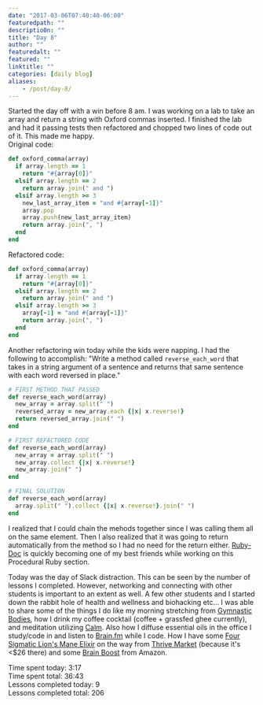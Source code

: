 ```yaml
---
date: "2017-03-06T07:40:40-06:00"
featuredpath: ""
descriptio0n: ""
title: "Day 8"
author: ""
featuredalt: ""
featured: ""
linktitle: ""
categories: [daily blog]
aliases:
    - /post/day-8/
---
```


Started the day off with a win before 8 am. I was working on a lab to take an array and return a string with Oxford commas inserted. I finished the lab and had it passing tests then refactored and chopped two lines of code out of it. This made me happy.  
Original code:

```ruby
def oxford_comma(array)
  if array.length == 1
    return "#{array[0]}"
  elsif array.length == 2
    return array.join(" and ")
  elsif array.length >= 3
    new_last_array_item = "and #{array[-1]}"
    array.pop
    array.push(new_last_array_item)
    return array.join(", ")
  end
end
```

Refactored code:

```ruby
def oxford_comma(array)
  if array.length == 1
    return "#{array[0]}"
  elsif array.length == 2
    return array.join(" and ")
  elsif array.length >= 3
    array[-1] = "and #{array[-1]}"
    return array.join(", ")
  end
end
```

Another refactoring win today while the kids were napping. I had the following to accomplish: "Write a method called `reverse_each_word` that takes in a string argument of a sentence and returns that same sentence with each word reversed in place."

```ruby
# FIRST METHOD THAT PASSED
def reverse_each_word(array)
  new_array = array.split(" ")
  reversed_array = new_array.each {|x| x.reverse!}
  return reversed_array.join(" ")
end

# FIRST REFACTORED CODE
def reverse_each_word(array)
  new_array = array.split(" ")
  new_array.collect {|x| x.reverse!}
  new_array.join(" ")
end

# FINAL SOLUTION
def reverse_each_word(array)
  array.split(" ").collect {|x| x.reverse!}.join(" ")
end
```

I realized that I could chain the mehods together since I was calling them all on the same element. Then I also realized that it was going to return automatically from the method so I had no need for the return either. [Ruby-Doc][1] is quickly becoming one of my best friends while working on this Procedural Ruby section.

Today was the day of Slack distraction. This can be seen by the number of lessons I completed. However, networking and connecting with other students is important to an extent as well. A few other students and I started down the rabbit hole of health and wellness and biohacking etc... I was able to share some of the things I do like my morning stretching from [Gymnastic Bodies][2], how I drink my coffee cocktail (coffee + grassfed ghee currently), and meditation utilizing [Calm][3]. Also how I diffuse essential oils in the office I study/code in and listen to [Brain.fm][4] while I code. How I have some [Four Sigmatic Lion's Mane Elixir][5] on the way from [Thrive Market][6] (because it's &lt;$26 there) and some [Brain Boost][7] from Amazon.

Time spent today: 3:17  
Time spent total: 36:43  
Lessons completed today: 9  
Lessons completed total: 206

[1]: http://ruby-doc.org/

[2]: https://www.gymnasticbodies.com/

[3]: https://www.calm.com/

[4]: https://www.brain.fm

[5]: https://us.foursigmatic.com/collections/all-products/products/instant-lions-mane

[6]: http://thrv.me/seth

[7]: http://amzn.to/2mZGVPc
